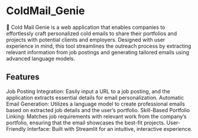 # ColdMail_Genie
📧 Cold Mail Genie is a web application that enables companies to effortlessly craft personalized cold emails to share their portfolios and projects with potential clients and employers. Designed with user experience in mind, this tool streamlines the outreach process by extracting relevant information from job postings and generating tailored emails using advanced language models.

## Features
Job Posting Integration: Easily input a URL to a job posting, and the application extracts essential details for email personalization.
Automatic Email Generation: Utilizes a language model to create professional emails based on extracted job details and the user’s portfolio.
Skill-Based Portfolio Linking: Matches job requirements with relevant work from the company’s portfolio, ensuring that the email showcases the best-fit projects.
User-Friendly Interface: Built with Streamlit for an intuitive, interactive experience.
